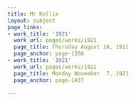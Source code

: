 ```yaml
---
title: Mr Kellie
layout: subject
page_links:
- work_title: '1921'
  work_url: pages/works/1921
  page_title: Thursday August 18, 1921
  page_anchor: page-1356
- work_title: '1921'
  work_url: pages/works/1921
  page_title: Monday November  7, 1921
  page_anchor: page-1437

---
```

